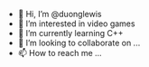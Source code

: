 - 👋 Hi, I’m @duonglewis
- 👀 I’m interested in video games
- 🌱 I’m currently learning C++
- 💞️ I’m looking to collaborate on ...
- 📫 How to reach me ...

<!---
duonglewis/duonglewis is a ✨ special ✨ repository because its `README.md` (this file) appears on your GitHub profile.
You can click the Preview link to take a look at your changes.
--->
